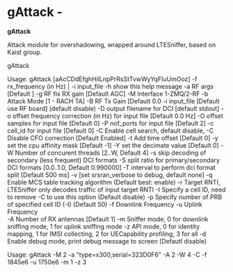 
# gAttack - 

**gAttack** 

Attack module for overshadowing, wrapped around LTESniffer, based on Kaist group.


gAttack

Usage: gAttack [aAcCDdEfghHilLnpPrRsStTvwWyYqFIuUmOoz] -f rx_frequency (in Hz) | -i input_file
	-h show this help message
	-a RF args [Default ]
	-g RF fix RX gain [Default AGC]
	-M Interface 1-ZMQ/2-RF
	-b Attack Mode [1 - RACH TA]
	-B RF Tx Gain [Default 0.0
	-i input_file [Default use RF board] (default disable)
	-D output filename for DCI [default stdout]
	-o offset frequency correction (in Hz) for input file [Default 0.0 Hz]
	-O offset samples for input file [Default 0]
	-P nof_ports for input file [Default 2]
	-c cell_id for input file [Default 0]
	-C Enable cell search, default disable, 
	-C Disable CFO correction [Default Enabled]
	-t Add time offset [Default 0]
	-y set the cpu affinity mask [Default -1]
	-Y set the decimate value [Default 0]
	-W Number of concurent threads [2..W, Default 4]
	-s skip decoding of secondary (less frequent) DCI formats
	-S split ratio for primary/secondary DCI formats [0.0..1.0, Default 0.990000]
	-T interval to perform dci format split [Default 500 ms]
	-v [set srsran_verbose to debug, default none]
	-q Enable MCS table tracking algorithm (Default best: enable)
	-r Target RNTI, LTESniffer only decodes traffic of input target RNTI 
	-I Specify a cell ID, need to remove -C to use this option (Default disable)
	-p Specify number of PRB of specified cell ID (-I) (Default 50)
	-f Downlink Frequency
	-u Uplink Frequency  
	-A Number of RX antennas [Default 1]
	-m Sniffer mode, 0 for downlink sniffing mode, 1 for uplink sniffing mode
	-z API mode, 0 for identity mapping, 1 for IMSI collecting, 2 for UECapability profiling, 3 for all
	-d Enable debug mode, print debug message to screen (Defautl disable)



Usage:
gAttack -M 2 -a "type=x300,serial=323D0F6" -A 2 -W 4 -C -f 1845e6 -u 1750e6 -m 1 -z 3
